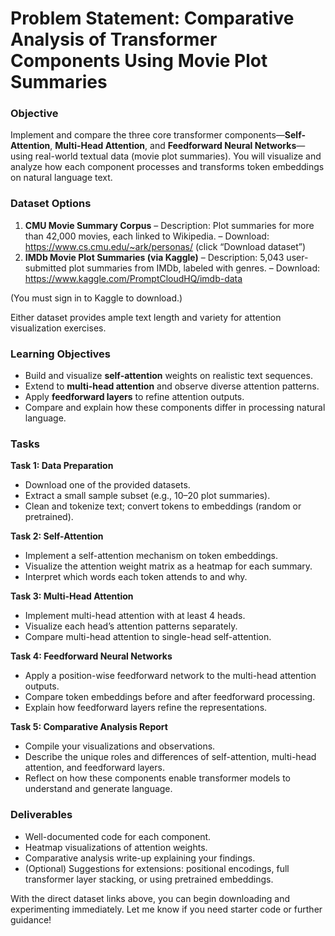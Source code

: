 # Problem Statement: Comparative Analysis of Transformer Components Using Movie Plot Summaries

### Objective

Implement and compare the three core transformer components—**Self-Attention**, **Multi-Head Attention**, and **Feedforward Neural Networks**—using real-world textual data (movie plot summaries). You will visualize and analyze how each component processes and transforms token embeddings on natural language text.

### Dataset Options

1. **CMU Movie Summary Corpus**
– Description: Plot summaries for more than 42,000 movies, each linked to Wikipedia.
– Download: https://www.cs.cmu.edu/~ark/personas/ (click “Download dataset”)
2. **IMDb Movie Plot Summaries (via Kaggle)**
– Description: 5,043 user-submitted plot summaries from IMDb, labeled with genres.
– Download: https://www.kaggle.com/PromptCloudHQ/imdb-data

(You must sign in to Kaggle to download.)

Either dataset provides ample text length and variety for attention visualization exercises.

### Learning Objectives

- Build and visualize **self-attention** weights on realistic text sequences.
- Extend to **multi-head attention** and observe diverse attention patterns.
- Apply **feedforward layers** to refine attention outputs.
- Compare and explain how these components differ in processing natural language.


### Tasks

**Task 1: Data Preparation**

- Download one of the provided datasets.
- Extract a small sample subset (e.g., 10–20 plot summaries).
- Clean and tokenize text; convert tokens to embeddings (random or pretrained).

**Task 2: Self-Attention**

- Implement a self-attention mechanism on token embeddings.
- Visualize the attention weight matrix as a heatmap for each summary.
- Interpret which words each token attends to and why.

**Task 3: Multi-Head Attention**

- Implement multi-head attention with at least 4 heads.
- Visualize each head’s attention patterns separately.
- Compare multi-head attention to single-head self-attention.

**Task 4: Feedforward Neural Networks**

- Apply a position-wise feedforward network to the multi-head attention outputs.
- Compare token embeddings before and after feedforward processing.
- Explain how feedforward layers refine the representations.

**Task 5: Comparative Analysis Report**

- Compile your visualizations and observations.
- Describe the unique roles and differences of self-attention, multi-head attention, and feedforward layers.
- Reflect on how these components enable transformer models to understand and generate language.


### Deliverables

- Well-documented code for each component.
- Heatmap visualizations of attention weights.
- Comparative analysis write-up explaining your findings.
- (Optional) Suggestions for extensions: positional encodings, full transformer layer stacking, or using pretrained embeddings.

With the direct dataset links above, you can begin downloading and experimenting immediately. Let me know if you need starter code or further guidance!

